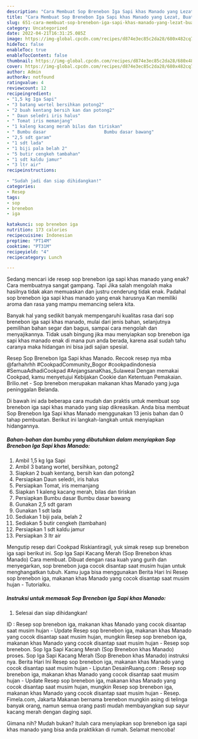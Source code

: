 ```yaml
---
description: "Cara Membuat Sop Brenebon Iga Sapi khas Manado yang Lezat, Buat Buka Puasa Menggugah Selera"
title: "Cara Membuat Sop Brenebon Iga Sapi khas Manado yang Lezat, Buat Buka Puasa Menggugah Selera"
slug: 651-cara-membuat-sop-brenebon-iga-sapi-khas-manado-yang-lezat-buat-buka-puasa-menggugah-selera
category: Uncategorized
date: 2022-04-21T16:31:25.085Z
image: https://img-global.cpcdn.com/recipes/d874e3ec85c2da28/680x482cq70/sop-brenebon-iga-sapi-khas-manado-foto-resep-utama.jpg
hideToc: false
enableToc: true
enableTocContent: false
thumbnail: https://img-global.cpcdn.com/recipes/d874e3ec85c2da28/680x482cq70/sop-brenebon-iga-sapi-khas-manado-foto-resep-utama.jpg
cover: https://img-global.cpcdn.com/recipes/d874e3ec85c2da28/680x482cq70/sop-brenebon-iga-sapi-khas-manado-foto-resep-utama.jpg
author: Admin
authorAv: notfound
ratingvalue: 4
reviewcount: 12
recipeingredient:
- "1,5 kg Iga Sapi"
- "3 batang wortel bersihkan potong2"
- "2 buah kentang bersih kan dan potong2"
- " Daun seledri iris halus"
- " Tomat iris memanjang"
- "1 kaleng kacang merah bilas dan tiriskan"
- " Bumbu dasar                      Bumbu dasar bawang"
- "2,5 sdt garam"
- "1 sdt lada"
- "1 biji pala belah 2"
- "5 butir cengkeh tambahan"
- "1 sdt kaldu jamur"
- "3 ltr air"
recipeinstructions:

- "Sudah jadi dan siap dihidangkan!"
categories:
- Resep
tags:
- sop
- brenebon
- iga

katakunci: sop brenebon iga 
nutrition: 173 calories
recipecuisine: Indonesian
preptime: "PT14M"
cooktime: "PT31M"
recipeyield: "4"
recipecategory: Lunch

---
```



Sedang mencari ide resep sop brenebon iga sapi khas manado yang enak? Cara membuatnya sangat gampang. Tapi Jika salah mengolah maka hasilnya tidak akan memuaskan dan justru cenderung tidak enak. Padahal sop brenebon iga sapi khas manado yang enak harusnya Kan memiliki aroma dan rasa yang mampu memancing selera kita.


Banyak hal yang sedikit banyak mempengaruhi kualitas rasa dari sop brenebon iga sapi khas manado, mulai dari jenis bahan, selanjutnya pemilihan bahan segar dan bagus, sampai cara mengolah dan menyajikannya. Tidak usah bingung jika mau menyiapkan sop brenebon iga sapi khas manado enak di mana pun anda berada, karena asal sudah tahu caranya maka hidangan ini bisa jadi sajian spesial.

Resep Sop Brenebon Iga Sapi khas Manado. Recook resep nya mba @farhahrhh #CookpadCommunity_Bogor #cookpadindonesia #SemuaAdhadiCookpad #AnjangsanaKhas_Sulaweai Dengan memakai Cookpad, kamu menyetujui Kebijakan Cookie dan Ketentuan Pemakaian. Brilio.net - Sop brenebon merupakan makanan khas Manado yang juga peninggalan Belanda.


Di bawah ini ada beberapa cara mudah dan praktis untuk membuat sop brenebon iga sapi khas manado yang siap dikreasikan. Anda bisa membuat Sop Brenebon Iga Sapi khas Manado menggunakan 13 jenis bahan dan 0 tahap pembuatan. Berikut ini langkah-langkah untuk menyiapkan hidangannya.

<!--inarticleads1-->

##### Bahan-bahan dan bumbu yang dibutuhkan dalam menyiapkan Sop Brenebon Iga Sapi khas Manado:

1. Ambil 1,5 kg Iga Sapi
1. Ambil 3 batang wortel, bersihkan, potong2
1. Siapkan 2 buah kentang, bersih kan dan potong2
1. Persiapkan  Daun seledri, iris halus
1. Persiapkan  Tomat, iris memanjang
1. Siapkan 1 kaleng kacang merah, bilas dan tiriskan
1. Persiapkan  Bumbu dasar                      Bumbu dasar bawang
1. Gunakan 2,5 sdt garam
1. Gunakan 1 sdt lada
1. Sediakan 1 biji pala, belah 2
1. Sediakan 5 butir cengkeh (tambahan)
1. Persiapkan 1 sdt kaldu jamur
1. Persiapkan 3 ltr air


Mengutip resep dari Cookpad Riskiantiragil, yuk simak resep sup brenebon iga sapi berikut ini. Sop Iga Sapi Kacang Merah (Sop Brenebon khas Manado) Cara membuat. Dibuat dengan rasa kuah yang gurih dan menyegarkan, sop brenebon juga cocok disantap saat musim hujan untuk menghangatkan tubuh. Kamu juga bisa menggunakan Berita Hari Ini Resep sop brenebon iga, makanan khas Manado yang cocok disantap saat musim hujan - Tutorialku. 

<!--inarticleads2-->

##### Instruksi untuk memasak Sop Brenebon Iga Sapi khas Manado:


1. Selesai dan siap dihidangkan!

ID : Resep sop brenebon iga, makanan khas Manado yang cocok disantap saat musim hujan - Update Resep sop brenebon iga, makanan khas Manado yang cocok disantap saat musim hujan, mungkin Resep sop brenebon iga, makanan khas Manado yang cocok disantap saat musim hujan - Resep sop brenebon. Sop Iga Sapi Kacang Merah (Sop Brenebon khas Manado) proses. Sop Iga Sapi Kacang Merah (Sop Brenebon khas Manado) instruksi nya. Berita Hari Ini Resep sop brenebon iga, makanan khas Manado yang cocok disantap saat musim hujan - Liputan DesainRuang.com : Resep sop brenebon iga, makanan khas Manado yang cocok disantap saat musim hujan - Update Resep sop brenebon iga, makanan khas Manado yang cocok disantap saat musim hujan, mungkin Resep sop brenebon iga, makanan khas Manado yang cocok disantap saat musim hujan - Resep. Fimela.com, Jakarta Makanan bernama brenebon mungkin asing di telinga banyak orang, namun semua orang pasti mudah membayangkan sup sayur kacang merah dengan daging sapi. 

Gimana nih? Mudah bukan? Itulah cara menyiapkan sop brenebon iga sapi khas manado yang bisa anda praktikkan di rumah. Selamat mencoba!
